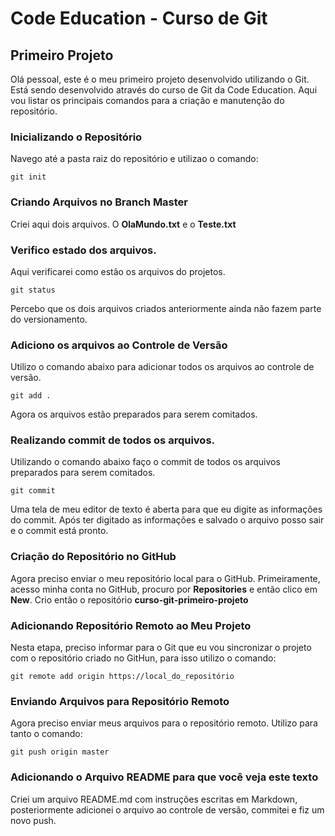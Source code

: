 # Code Education - Curso de Git
## Primeiro Projeto

Olá pessoal, este é o meu primeiro projeto desenvolvido utilizando o Git. Está sendo desenvolvido através do curso de Git da Code Education. Aqui vou listar os principais comandos para a criação e manutenção do repositório.

### Inicializando o Repositório
Navego até a pasta raiz do repositório e utilizao o comando:

    git init

### Criando Arquivos no Branch Master
Criei aqui dois arquivos. O **OlaMundo.txt** e o **Teste.txt**

### Verifico estado dos arquivos.
Aqui verificarei como estão os arquivos do projetos.

    git status
    
Percebo que os dois arquivos criados anteriormente ainda não fazem parte do versionamento.

### Adiciono os arquivos ao Controle de Versão

Utilizo o comando abaixo para adicionar todos os arquivos ao controle de versão.

    git add .
Agora os arquivos estão preparados para serem comitados.

### Realizando commit de todos os arquivos.
Utilizando o comando abaixo faço o commit de todos os arquivos preparados para serem comitados.

    git commit
Uma tela de meu editor de texto é aberta para que eu digite as informações do commit.
Após ter digitado as informações e salvado o arquivo posso sair e o commit está pronto.

### Criação do Repositório no GitHub
Agora preciso enviar o meu repositório local para o GitHub. Primeiramente, acesso minha conta no GitHub, procuro por **Repositories** e então clico em **New**. Crio então o repositório **curso-git-primeiro-projeto**

### Adicionando Repositório Remoto ao Meu Projeto
Nesta etapa, preciso informar para o Git que eu vou sincronizar o projeto com o repositório criado no GitHun, para isso utilizo o comando: 

    git remote add origin https://local_do_repositório
    
### Enviando Arquivos para Repositório Remoto
Agora preciso enviar meus arquivos para o repositório remoto. Utilizo para tanto o comando:

    git push origin master

### Adicionando o Arquivo README para que você veja este texto
Criei um arquivo README.md com instruções escritas em Markdown, posteriormente adicionei o arquivo ao controle de versão, commitei e fiz um novo push.